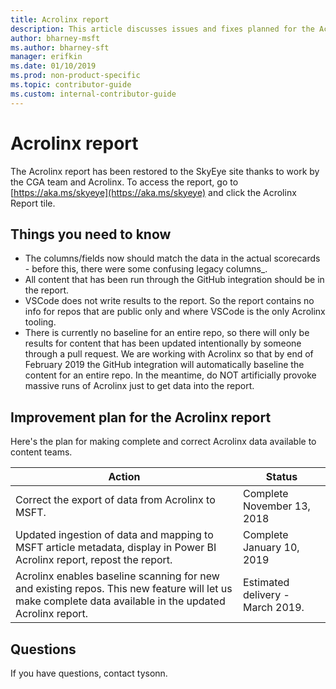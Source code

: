 ```yaml
---
title: Acrolinx report
description: This article discusses issues and fixes planned for the Acrolinx report. 
author: bharney-msft
ms.author: bharney-sft
manager: erifkin
ms.date: 01/10/2019
ms.prod: non-product-specific
ms.topic: contributor-guide
ms.custom: internal-contributor-guide
---
```

# Acrolinx report

The Acrolinx report has been restored to the SkyEye site thanks to work by the CGA team and Acrolinx. To access the report, go to [https://aka.ms/skyeye](https://aka.ms/skyeye) and click the Acrolinx Report tile.

## Things you need to know
- The columns/fields now should match the data in the actual scorecards - before this, there were some confusing legacy columns_.
- All content that has been run through the GitHub integration should be in the report.
- VSCode does not write results to the report. So the report contains no info for repos that are public only and where VSCode is the only Acrolinx tooling.
- There is currently no baseline for an entire repo, so there will only be results for content that has been updated intentionally by someone through a pull request. We are working with Acrolinx so that by end of February 2019 the GitHub integration will automatically baseline the content for an entire repo. In the meantime, do NOT artificially provoke massive runs of Acrolinx just to get data into the report.
 
## Improvement plan for the Acrolinx report

Here's the plan for making complete and correct Acrolinx data available to content teams.

| Action | Status |
|---|---|
| Correct the export of data from Acrolinx to MSFT. | Complete November 13, 2018 |
| Updated ingestion of data and mapping to MSFT article metadata, display in Power BI Acrolinx report, repost the report. | Complete January 10, 2019 |
| Acrolinx enables baseline scanning for new and existing repos. This new feature will let us make complete data available in the updated Acrolinx report. | Estimated delivery - March 2019. |

## Questions

If you have questions, contact tysonn.

